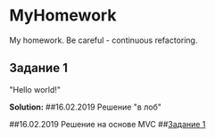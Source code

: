 # MyHomework
My homework. Be careful - continuous refactoring.
## Задание 1
"Hello world!"

**Solution:** 
##16.02.2019 Решение "в лоб"

##16.02.2019 Решение на основе MVC
##[Задание 1](https://github.com/malianov/MyHomework/tree/master/src/task_1)
